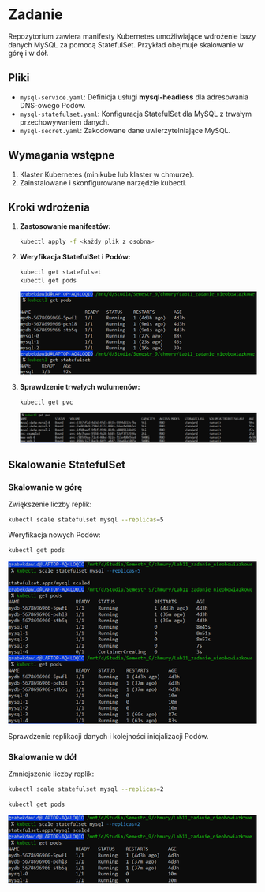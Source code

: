 # Zadanie

Repozytorium zawiera manifesty Kubernetes umożliwiające wdrożenie bazy danych MySQL za pomocą StatefulSet. Przykład obejmuje skalowanie w górę i w dół.

## Pliki

- `mysql-service.yaml`: Definicja usługi **mysql-headless** dla adresowania DNS-owego Podów.
- `mysql-statefulset.yaml`: Konfiguracja StatefulSet dla MySQL z trwałym przechowywaniem danych.
- `mysql-secret.yaml`: Zakodowane dane uwierzytelniające MySQL.

## Wymagania wstępne

1. Klaster Kubernetes (minikube lub klaster w chmurze).
2. Zainstalowane i skonfigurowane narzędzie kubectl.

## Kroki wdrożenia

1. **Zastosowanie manifestów:**

   ```bash
   kubectl apply -f <każdy plik z osobna>
   ```

2. **Weryfikacja StatefulSet i Podów:**

   ```bash
   kubectl get statefulset
   kubectl get pods
   ```

   ![alt text](image-2.png)

3. **Sprawdzenie trwałych wolumenów:**

   ```bash
   kubectl get pvc
   ```

   ![alt text](image-1.png)

## Skalowanie StatefulSet

### Skalowanie w górę

Zwiększenie liczby replik:

```bash
kubectl scale statefulset mysql --replicas=5
```

Weryfikacja nowych Podów:

```bash
kubectl get pods
```

![alt text](image-3.png)

Sprawdzenie replikacji danych i kolejności inicjalizacji Podów.

### Skalowanie w dół

Zmniejszenie liczby replik:

```bash
kubectl scale statefulset mysql --replicas=2
```

```bash
kubectl get pods
```

![alt text](image-4.png)
